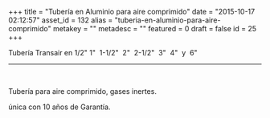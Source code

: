 +++
title = "Tubería en Aluminio para aire comprimido"
date = "2015-10-17 02:12:57"
asset_id = 132
alias = "tuberia-en-aluminio-para-aire-comprimido"
metakey = ""
metadesc = ""
featured = 0
draft = false
id = 25
+++
<p>Tubería Transair en 1/2" 1"  1-1/2"  2"  2-1/2"  3"  4"  y  6" </p>
<hr class="system-pagebreak" />
<p> </p>
<p>Tubería para aire comprimido, gases inertes.</p>
<p>única con 10 años de Garantía.</p>
<p> </p>
<p> </p>
<!--more-->